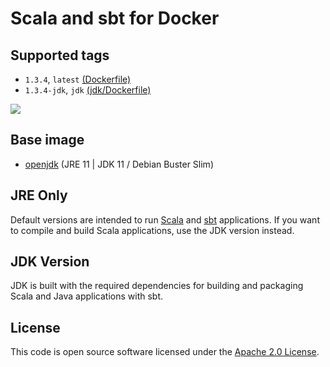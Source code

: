 # Scala and sbt for Docker
## Supported tags
* `1.3.4`, `latest` [(Dockerfile)](https://github.com/versates/docker-sbt/blob/1.3.4/Dockerfile)
* `1.3.4-jdk`, `jdk` [(jdk/Dockerfile)](https://github.com/versates/docker-sbt/blob/1.3.4/jdk/Dockerfile)

[![](https://images.microbadger.com/badges/image/versates/sbt.svg)](https://microbadger.com/images/versates/sbt "Get your own image badge on microbadger.com")

## Base image
* [openjdk](https://hub.docker.com/_/openjdk) (JRE 11 | JDK 11 / Debian Buster Slim)

## JRE Only
Default versions are intended to run [Scala](http://www.scala-lang.org) and [sbt](http://www.scala-sbt.org) applications. If you want to compile and build Scala applications, use the JDK version instead.

## JDK Version
JDK is built with the required dependencies for building and packaging Scala and Java applications with sbt.

## License
This code is open source software licensed under the [Apache 2.0 License]("http://www.apache.org/licenses/LICENSE-2.0.html").
